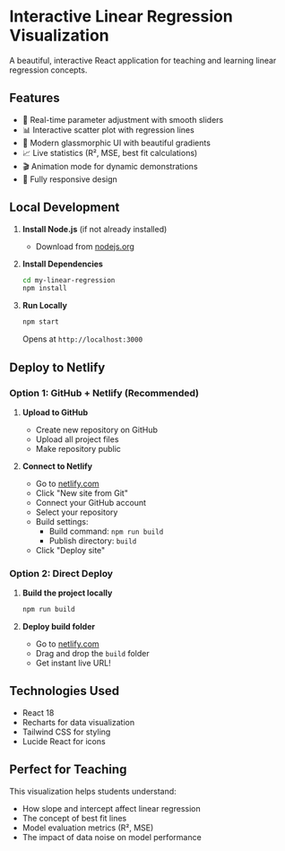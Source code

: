 # Interactive Linear Regression Visualization

A beautiful, interactive React application for teaching and learning linear regression concepts.

## Features

- 🎯 Real-time parameter adjustment with smooth sliders
- 📊 Interactive scatter plot with regression lines
- 🎨 Modern glassmorphic UI with beautiful gradients
- 📈 Live statistics (R², MSE, best fit calculations)
- 🎬 Animation mode for dynamic demonstrations
- 📱 Fully responsive design

## Local Development

1. **Install Node.js** (if not already installed)
   - Download from [nodejs.org](https://nodejs.org/)

2. **Install Dependencies**
   ```bash
   cd my-linear-regression
   npm install
   ```

3. **Run Locally**
   ```bash
   npm start
   ```
   Opens at `http://localhost:3000`

## Deploy to Netlify

### Option 1: GitHub + Netlify (Recommended)

1. **Upload to GitHub**
   - Create new repository on GitHub
   - Upload all project files
   - Make repository public

2. **Connect to Netlify**
   - Go to [netlify.com](https://netlify.com)
   - Click "New site from Git"
   - Connect your GitHub account
   - Select your repository
   - Build settings:
     - Build command: `npm run build`
     - Publish directory: `build`
   - Click "Deploy site"

### Option 2: Direct Deploy

1. **Build the project locally**
   ```bash
   npm run build
   ```

2. **Deploy build folder**
   - Go to [netlify.com](https://netlify.com)
   - Drag and drop the `build` folder
   - Get instant live URL!

## Technologies Used

- React 18
- Recharts for data visualization
- Tailwind CSS for styling
- Lucide React for icons

## Perfect for Teaching

This visualization helps students understand:
- How slope and intercept affect linear regression
- The concept of best fit lines
- Model evaluation metrics (R², MSE)
- The impact of data noise on model performance
